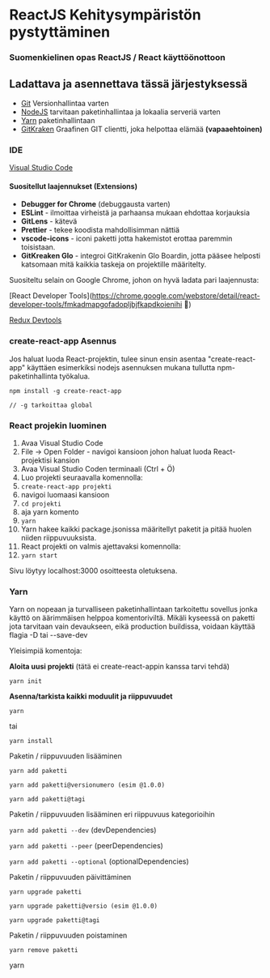 # ReactJS Kehitysympäristön pystyttäminen
### Suomenkielinen opas ReactJS / React käyttöönottoon



## Ladattava ja asennettava tässä järjestyksessä

* [Git](https://git-scm.com) Versionhallintaa varten
* [NodeJS](https://nodejs.org/en/download) tarvitaan paketinhallintaa ja lokaalia serveriä varten
* [Yarn](https://yarnpkg.com/lang/en/) paketinhallintaan
* [GitKraken](https://gitkraken.com) Graafinen GIT clientti, joka helpottaa elämää **(vapaaehtoinen)**



### IDE

[Visual Studio Code](https://code.visualstudio.com/download) 



#### Suositellut laajennukset (Extensions)

* **Debugger for Chrome** (debuggausta varten)
* **ESLint** - ilmoittaa virheistä ja parhaansa mukaan ehdottaa korjauksia
* **GitLens** - kätevä 
* **Prettier** - tekee koodista mahdollisimman nättiä
* **vscode-icons** - iconi paketti jotta hakemistot erottaa paremmin toisistaan.
* **GitKreaken Glo** - integroi GitKrakenin Glo Boardin, jotta pääsee helposti katsomaan mitä kaikkia taskeja on projektille määritelty.



Suositeltu selain on Google Chrome, johon on hyvä ladata pari laajennusta:

[React Developer Tools](<https://chrome.google.com/webstore/detail/react-developer-tools/fmkadmapgofadopljbjfkapdkoienihi>
) 

[Redux Devtools](https://chrome.google.com/webstore/detail/redux-devtools/lmhkpmbekcpmknklioeibfkpmmfibljd) 



### create-react-app Asennus

Jos haluat luoda React-projektin, tulee sinun ensin asentaa "create-react-app" käyttäen esimerkiksi nodejs asennuksen mukana tullutta npm-paketinhallinta työkalua.

```
npm install -g create-react-app

// -g tarkoittaa global
```



### React projekin luominen

1. Avaa Visual Studio Code
2. File -> Open Folder - navigoi kansioon johon haluat luoda React-projektisi kansion
3. Avaa Visual Studio Coden terminaali (Ctrl + Ö)
4. Luo projekti seuraavalla komennolla:
5. ```create-react-app projekti```
6. navigoi luomaasi kansioon
7. ```cd projekti```
8. aja yarn komento
9. ``yarn``
10. Yarn hakee kaikki package.jsonissa määritellyt paketit ja pitää huolen niiden riippuvuuksista.
11. React projekti on valmis ajettavaksi komennolla:
12. ```yarn start``` 

Sivu löytyy localhost:3000 osoitteesta oletuksena.



### Yarn

Yarn on nopeaan ja turvalliseen paketinhallintaan tarkoitettu sovellus jonka käyttö on äärimmäisen helppoa komentoriviltä. Mikäli kyseessä on paketti jota tarvitaan vain devaukseen, eikä production buildissa, voidaan käyttää flagia -D tai --save-dev



Yleisimpiä komentoja:

**Aloita uusi projekti** (tätä ei create-react-appin kanssa tarvi tehdä)

```yarn init```



**Asenna/tarkista kaikki moduulit ja riippuvuudet**

``yarn`` 

tai

```yarn install``` 



Paketin / riippuvuuden lisääminen

```yarn add paketti```

```yarn add paketti@versionumero (esim @1.0.0)```

```yarn add paketti@tagi```



Paketin / riippuvuuden lisääminen eri riippuvuus kategorioihin

```yarn add paketti --dev```		(devDependencies)

```yarn add paketti --peer```		(peerDependencies)

```yarn add paketti --optional```	(optionalDependencies)



Paketin / riippuvuuden päivittäminen

```yarn upgrade paketti```

```yarn upgrade paketti@versio (esim @1.0.0) ```

```yarn upgrade paketti@tagi```



Paketin / riippuvuuden poistaminen

```yarn remove paketti```



yarn 





